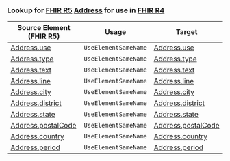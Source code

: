 ### Lookup for [FHIR R5](https://hl7.org/fhir/R5/) [Address](https://hl7.org/fhir/R5/Address.html) for use in [FHIR R4](https://hl7.org/fhir/R4/)

| Source Element (FHIR R5) | Usage | Target |
| -------------- | ----- | ------ |
| [Address.use](https://hl7.org/fhir/R5/Address.html#resource) | `UseElementSameName` | [Address.use](https://hl7.org/fhir/R4/Address.html#resource) |
| [Address.type](https://hl7.org/fhir/R5/Address.html#resource) | `UseElementSameName` | [Address.type](https://hl7.org/fhir/R4/Address.html#resource) |
| [Address.text](https://hl7.org/fhir/R5/Address.html#resource) | `UseElementSameName` | [Address.text](https://hl7.org/fhir/R4/Address.html#resource) |
| [Address.line](https://hl7.org/fhir/R5/Address.html#resource) | `UseElementSameName` | [Address.line](https://hl7.org/fhir/R4/Address.html#resource) |
| [Address.city](https://hl7.org/fhir/R5/Address.html#resource) | `UseElementSameName` | [Address.city](https://hl7.org/fhir/R4/Address.html#resource) |
| [Address.district](https://hl7.org/fhir/R5/Address.html#resource) | `UseElementSameName` | [Address.district](https://hl7.org/fhir/R4/Address.html#resource) |
| [Address.state](https://hl7.org/fhir/R5/Address.html#resource) | `UseElementSameName` | [Address.state](https://hl7.org/fhir/R4/Address.html#resource) |
| [Address.postalCode](https://hl7.org/fhir/R5/Address.html#resource) | `UseElementSameName` | [Address.postalCode](https://hl7.org/fhir/R4/Address.html#resource) |
| [Address.country](https://hl7.org/fhir/R5/Address.html#resource) | `UseElementSameName` | [Address.country](https://hl7.org/fhir/R4/Address.html#resource) |
| [Address.period](https://hl7.org/fhir/R5/Address.html#resource) | `UseElementSameName` | [Address.period](https://hl7.org/fhir/R4/Address.html#resource) |
